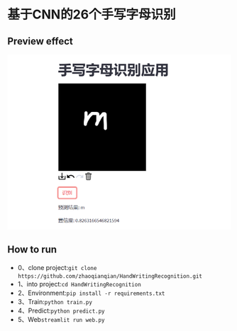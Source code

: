 # 基于CNN的26个手写字母识别
## Preview effect
![img.png](img.png)
## How to run
- 0、clone project:`git clone https://github.com/zhaoqianqian/HandWritingRecognition.git`
- 1、into project:`cd HandWritingRecognition`
- 2、Environment:`pip install -r requirements.txt`
- 3、Train:`python train.py`
- 4、Predict:`python predict.py`
- 5、Web`streamlit run web.py`

